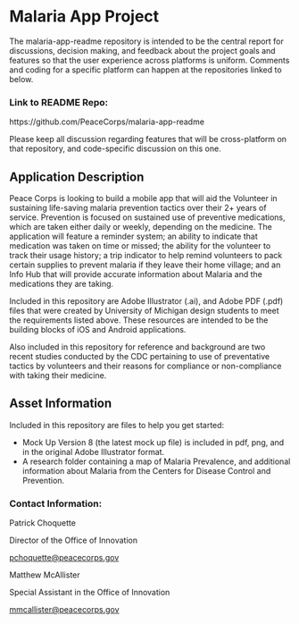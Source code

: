 <h1>Malaria App Project</h1>

The malaria-app-readme repository is intended to be the central report for discussions, decision making, and feedback about the project goals and features so that the user experience across platforms is uniform. Comments and coding for a specific platform can happen at the repositories linked to below.

<h3>Link to README Repo:</h3> https://github.com/PeaceCorps/malaria-app-readme


Please keep all discussion regarding features that will be cross-platform on that repository, and code-specific discussion on this one.




<h2>Application Description</h2>

Peace Corps is looking to build a mobile app that will aid the Volunteer in sustaining life-saving malaria prevention tactics over their 2+ years of service. Prevention is focused on sustained use of preventive medications, which are taken either daily or weekly, depending on the medicine. The application will feature a reminder system; an ability to indicate that medication was taken on time or missed; the ability for the volunteer to track their usage history; a trip indicator to help remind volunteers to pack certain supplies to prevent malaria if they leave their home village; and an Info Hub that will provide accurate information about Malaria and the medications they are taking. 


Included in this repository are Adobe Illustrator (.ai), and Adobe PDF (.pdf) files that were created by University of Michigan design students to meet the requirements listed above. These resources are intended to be the building blocks of iOS and Android applications.

Also included in this repository for reference and background are two recent studies conducted by the CDC pertaining to use of preventative tactics by volunteers and their reasons for compliance or non-compliance with taking their medicine. 
<h2>Asset Information</h2>
Included in this repository are files to help you get started:
<ul>
<li>Mock Up Version 8 (the latest mock up file) is included in pdf, png, and in the original Adobe Illustrator format.</li>
  
<li>A research folder containing a map of Malaria Prevalence, and additional information about Malaria from the Centers for Disease Control and Prevention.</li>
</ul>

<h3>Contact Information:</h3>


Patrick Choquette

Director of the Office of Innovation

pchoquette@peacecorps.gov


Matthew McAllister

Special Assistant in the Office of Innovation

mmcallister@peacecorps.gov
